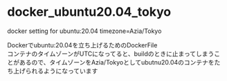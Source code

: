# docker_ubuntu20.04_tokyo
docker setting for ubuntu:20.04 timezone=Azia/Tokyo

Dockerでubuntu:20.04を立ち上げるためのDockerFile \
コンテナのタイムゾーンがUTCになってると、buildのときに止まってしまうことがあるので、タイムゾーンをAzia/Tokyoとしてubutnu20.04のコンテナをたち上げられるようになっています

